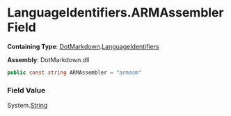 # LanguageIdentifiers\.ARMAssembler Field

**Containing Type**: [DotMarkdown](../../README.md)\.[LanguageIdentifiers](../README.md)

**Assembly**: DotMarkdown\.dll

```csharp
public const string ARMAssembler = "armasm"
```

### Field Value

System\.[String](https://docs.microsoft.com/en-us/dotnet/api/system.string)